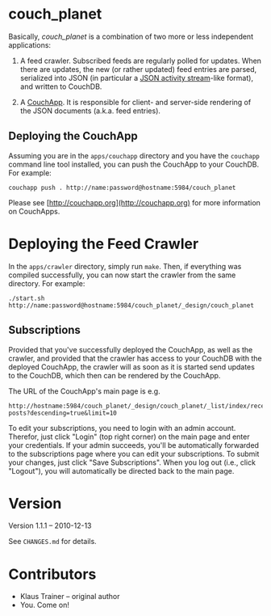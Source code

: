 # couch_planet

Basically, *couch_planet* is a combination of two more or less independent
applications:

1. A feed crawler. Subscribed feeds are regularly polled for updates. When
there are updates, the new (or rather updated) feed entries are parsed,
serialized into JSON (in particular a
[JSON activity stream](http://activitystrea.ms/head/json-activity.html)-like
format), and written to CouchDB.

2. A [CouchApp](http://couchapp.org). It is responsible for client- and
server-side rendering of the JSON documents (a.k.a. feed entries).


## Deploying the CouchApp

Assuming you are in the `apps/couchapp` directory and you have the `couchapp`
command line tool installed, you can push the CouchApp to your CouchDB. For
example:

    couchapp push . http://name:password@hostname:5984/couch_planet

Please see [http://couchapp.org](http://couchapp.org) for more information
on CouchApps.


# Deploying the Feed Crawler

In the `apps/crawler` directory, simply run `make`. Then, if everything was
compiled successfully, you can now start the crawler from the same directory.
For example:

    ./start.sh http://name:password@hostname:5984/couch_planet/_design/couch_planet


## Subscriptions

Provided that you've successfully deployed the CouchApp, as well as the crawler,
and provided that the crawler has access to your CouchDB with the deployed
CouchApp, the crawler will as soon as it is started send updates to the CouchDB,
which then can be rendered by the CouchApp.

The URL of the CouchApp's main page is e.g.

    http://hostname:5984/couch_planet/_design/couch_planet/_list/index/recent-posts?descending=true&limit=10

To edit your subscriptions, you need to login with an admin account. Therefor,
just click "Login" (top right corner) on the main page and enter your
credentials. If your admin succeeds, you'll be automatically forwarded to the
subscriptions page where you can edit your subscriptions. To submit your
changes, just click "Save Subscriptions". When you log out (i.e., click
"Logout"), you will automatically be directed back to the main page.


# Version

Version 1.1.1 – 2010-12-13

See `CHANGES.md` for details.


# Contributors

* Klaus Trainer – original author
* You. Come on!
